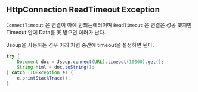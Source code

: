 ## HttpConnection ReadTimeout Exception

`ConnectTimeout` 은 연결이 아예 안되는에러이며 `ReadTimeout` 은 연결은 성공 했지만 Timeout 안에 Data를 못 받으면 에러가 난다. 

Jsoup을 사용하는 경우 아래 처럼 중간에 timeout을 설정하면 된다.

```java
try {
    Document doc = Jsoup.connect(URL).timeout(10000).get();
    String html = doc.toString();
} catch (IOException e) {
    e.printStackTrace();
}
```
